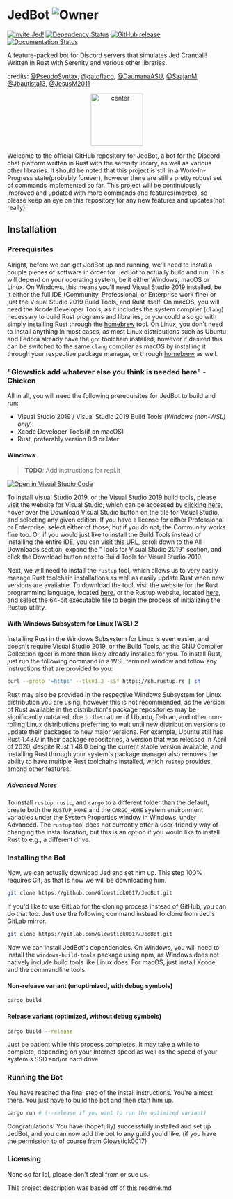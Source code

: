 # JedBot                ![Owner](https://img.shields.io/badge/Owner-Glowstick-black)
[![Invite Jed!][invite-badge]][invite-link]
[![Dependency Status][dependency-badge]][dependency-link]
[![GitHub release](https://img.shields.io/github/release/JedBot/StrapDown.js.svg)](https://GitHub.com/JedBot/StrapDown.js/releases/)
[![Documentation Status](https://readthedocs.org/projects/ansicolortags/badge/?version=latest)](https://github.com/Glowstick0017/JedBot/wiki)


A feature-packed bot for Discord servers that simulates Jed Crandall! Written in Rust with Serenity and various other libraries.



credits: [@PseudoSyntax](https://github.com/PseudoSyntax), [@gatoflaco](https://github.com/gatoflaco), [@DaumanaASU](https://github.com/DaumanaASU), [@SaajanM](https://github.com/SaajanM), [@Jbautista13](https://github.com/Jbautista13), [@JesusM2011](https://github.com/JesusM2011)


<p align="center">
  <a href="https://sketchywebsite.net/">
     <img width="120" alt="center" width="120" height="120" src="https://github.com/Glowstick0017/JedBot/blob/master/jed.png?raw=true">
  </a>





Welcome to the official GitHub repository for JedBot, a bot for the Discord chat platform written in Rust with the
serenity library, as well as various other libraries. It should be noted that this project is still in a Work-In-Progress
state(probably forever), however there are still a pretty robust set of commands implemented so far. This project will be 
continulously improved and updated with more commands and features(maybe),
so please keep an eye on this repository for any new features and updates(not really).

## Installation

### Prerequisites

Alright, before we can get JedBot up and running, we'll need to install a couple pieces of software in order for JedBot
to actually build and run. This will depend on your operating system, be it either Windows, macOS or Linux. On Windows,
this means you'll need Visual Studio 2019 installed, be it either the full IDE (Community, Professional, or Enterprise work
fine) or just the Visual Studio 2019 Build Tools, and Rust itself. On macOS, you will need the Xcode Developer Tools, as
it includes the system compiler (`clang`) necessary to build Rust programs and libraries, or you could also go with simply
installing Rust through the  <a href="https://brew.sh/">homebrew</a> tool. On Linux, you don't need to install anything in most cases, as most Linux
distributions such as Ubuntu and Fedora already have the `gcc` toolchain installed, however if desired this can be switched
to the same `clang` compiler as macOS by installing it through your respective package manager, or through  <a href="https://brew.sh/">homebrew</a> as
well.

### "Glowstick add whatever else you think is needed here" -Chicken

All in all, you will need the following prerequisites for JedBot to build and run:

* Visual Studio 2019 / Visual Studio 2019 Build Tools (*Windows (non-WSL) only*)
* Xcode Developer Tools(if on macOS)
* Rust, preferably version 0.9 or later

#### Windows

> **TODO**: Add instructions for repl.it

[![Open in Visual Studio Code](https://open.vscode.dev/badges/open-in-vscode.svg)](https://open.vscode.dev/Naereen/badges)
  
To install Visual Studio 2019, or the Visual Studio 2019 build tools, please visit the website for Visual Studio, which can
be accessed by [clicking here](https://visualstudio.microsoft.com/), hover over the Download Visual Studio button on the
tile for Visual Studio, and selecting any given edition. If you have a license for either Professional or Enterprise, select
either of those, but if you do not, the Community works fine too. Or, if you would just like to install the Build Tools instead
of installing the entire IDE, you can visit [this URL](https://visualstudio.microsoft.com/downloads/), scroll down to the
All Downloads section, expand the "Tools for Visual Studio 2019" section, and click the Download button next to Build Tools
for Visual Studio 2019.

Next, we will need to install the `rustup` tool, which allows us to very easily manage Rust toolchain installations as well
as easily update Rust when new versions are available. To download the tool, visit the website for the Rust programming language,
located [here](https://www.rust-lang.org/learn/get-started), or the Rustup website, located [here](https://rustup.rs/), and
select the 64-bit executable file to begin the process of initializing the Rustup utility.

#### With Windows Subsystem for Linux (WSL) 2

Installing Rust in the Windows Subsystem for Linux is even easier, and doesn't require Visual Studio 2019, or the Build Tools,
as the GNU Compiler Collection (gcc) is more than likely already installed for you. To install Rust, just run the following
command in a WSL terminal window and follow any instructions that are provided to you:

```bash
curl --proto '=https' --tlsv1.2 -sSf https://sh.rustup.rs | sh
```

Rust may also be provided in the respective Windows Subsystem for Linux distribution you are using, however this is not recommended,
as the version of Rust available in the distribution's package repositories may be significantly outdated, due to the nature
of Ubuntu, Debian, and other non-rolling Linux distributions preferring to wait until new distribution versions to update
their packages to new major versions. For example, Ubuntu still has Rust 1.43.0 in their package repositories, a version
that was released in April of 2020, despite Rust 1.48.0 being the current stable version available, and installing Rust
through your system's package manager also removes the ability to have multiple Rust toolchains installed, which `rustup`
provides, among other features.

##### Advanced Notes

To install `rustup`, `rustc`, and `cargo` to a different folder than the default, create both the `RUSTUP_HOME` and the `CARGO_HOME`
system environment variables under the System Properties window in Windows, under Advanced. The `rustup` tool does not currently
offer a user-friendly way of changing the instal location, but this is an option if you would like to install Rust to e.g.,
a different drive.


### Installing the Bot

Now, we can actually download Jed and set him up. This step 100% requires Git, as that is how we will
be downloading him.

```bash
git clone https://github.com/Glowstick0017/JedBot.git
```

If you'd like to use GitLab for the cloning process instead of GitHub, you can do that too. Just use
the following command instead to clone from Jed's GitLab mirror.

```bash
git clone https://gitlab.com/Glowstick0017/JedBot.git
```



Now we can install JedBot's dependencies. On Windows, you will need to install the `windows-build-tools`
package using npm, as Windows does not natively include build tools like Linux does. For macOS, just
install Xcode and the commandline tools.

#### Non-release variant (unoptimized, with debug symbols)

```bash
cargo build
```

#### Release variant (optimized, without debug symbols)

```bash
cargo build --release
```

Just be patient while this process completes. It may take a while to complete, depending on your Internet
speed as well as the speed of your system's SSD and/or hard drive.


### Running the Bot

You have reached the final step of the install instructions. You're almost there. You just have to build
the bot and then start him up.

```bash
cargo run # (--release if you want to run the optimized variant)
```

Congratulations! You have (hopefully) successfully installed and set up JedBot, and you can now add the bot to
any guild you'd like. (if you have the permission to of course from Glowstick0017)

### Licensing

None so far lol, please don't steal from or sue us.

[invite-link]: https://discordapp.com/oauth2/authorize?client_id=907699386883112980&scope=bot
[invite-badge]: https://img.shields.io/badge/invite-to%20your%20Discord%20server-7289da.svg?style=flat-square&logo=discord

[dependency-link]: https://deps.rs/repo/github/Glowstick0017/JedBot
[dependency-badge]: https://deps.rs/repo/github/Glowstick0017/JedBot/status.svg


This project description was based off of <a href="https://github.com/KamranMackey/Ellie/blob/main/README.md">this</a> readme.md
